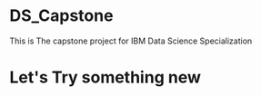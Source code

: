 # DS_Capstone
This is The capstone project for IBM Data Science Specialization
<h1> Let's Try something new </h1>
